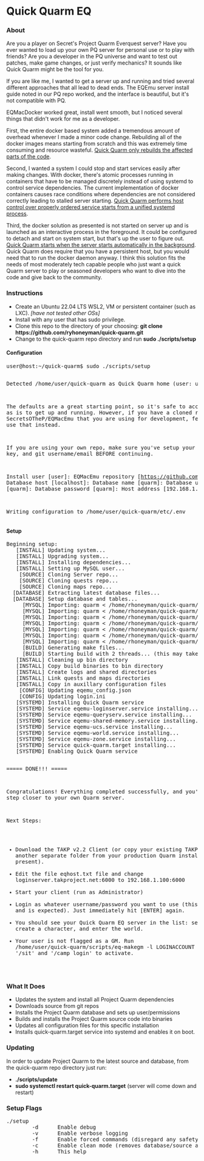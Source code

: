 # Quick Quarm EQ
<h3>About</h3>
<p>Are you a player on Secret's Project Quarm Everquest server?  Have you ever wanted to load up your own PQ server for personal use or to play with friends?  Are you a developer in the PQ universe and want to test out patches, make game changes, or just verify mechanics?  It sounds like Quick Quarm might be the tool for you.
<p>If you are like me, I wanted to get a server up and running and tried several different approaches that all lead to dead ends.  The EQEmu server install guide noted in our PQ repo worked, and the interface is beautiful, but it's not compatible with PQ.  
<p>EQMacDocker worked great, install went smooth, but I noticed several things that didn't work for me as a developer.  
<p>First, the entire docker based system added a tremendous amount of overhead whenever I made a minor code change.  Rebuilding all of the docker images means starting from scratch and this was extremely time consuming and resource wasteful.  <ins>Quick Quarm only rebuilds the affected parts of the code</ins>.  
<p>Second, I wanted a system I could stop and start services easily after making changes.  With docker, there's atomic processes running in containers that have to be managed discretely instead of using systemd to control service dependencies.  The current implementation of docker containers causes race conditions where dependencies are not considered correctly leading to stalled server starting.  <ins>Quick Quarm performs host control over properly ordered service starts from a unified systemd process</ins>.  
<p>Third, the docker solution as presented is not started on server up and is launched as an interactive process in the foreground.  It could be configured to detach and start on system start, but that's up the user to figure out.  <ins>Quick Quarm starts when the server starts automatically in the background</ins>.  Quick Quarm does require that you have a persistent host, but you would need that to run the docker daemon anyway.  I think this solution fits the needs of most moderately tech capable people who just want a quick Quarm server to play or seasoned developers who want to dive into the code and give back to the community.

<h3>Instructions</h3>
<ul>
  <li>Create an Ubuntu 22.04 LTS WSL2, VM or persistent container (such as LXC).  <i>[have not tested other OSs]</i>
  <li>Install with any user that has sudo privilege.
  <li>Clone this repo to the directory of your choosing: <b>git clone https://github.com/ryhoneyman/quick-quarm.git</b>
  <li>Change to the quick-quarm repo directory and run <b>sudo ./scripts/setup</b>
</ul>

<h4>Configuration</h4>
<pre>
user@host:~/quick-quarm$ sudo ./scripts/setup

Detected /home/user/quick-quarm as Quick Quarm home (user: user)

The defaults are a great starting point, so it's safe to accept them as is to get up and running.
However, if you have a cloned repo of SecretsOTheP/EQMacEmu that you are using for development, feel free to use that instead.

If you are using your own repo, make sure you've setup your git SSH key, and git username/email BEFORE continuing.

Install user [user]:
EQMacEmu repository [https://github.com/SecretsOTheP/EQMacEmu.git]:
Database host [localhost]:
Database name [quarm]:
Database username [quarm]:
Database password [quarm]:
Host address [192.168.1.100]:

Writing configuration to /home/user/quick-quarm/etc/.env
</pre>

<h4>Setup</h4>
<pre>
Beginning setup:
   [INSTALL] Updating system...
   [INSTALL] Upgrading system...
   [INSTALL] Installing dependencies...
   [INSTALL] Setting up MySQL user...
    [SOURCE] Cloning Server repo...
    [SOURCE] Cloning quests repo...
    [SOURCE] Cloning maps repo...
  [DATABASE] Extracting latest database files...
  [DATABASE] Setup database and tables...
     [MYSQL] Importing: quarm < /home/rhoneyman/quick-quarm/db/login_tables_*.sql
     [MYSQL] Importing: quarm < /home/rhoneyman/quick-quarm/db/player_tables_*.sql
     [MYSQL] Importing: quarm < /home/rhoneyman/quick-quarm/db/quarm_*.sql
     [MYSQL] Importing: quarm < /home/rhoneyman/quick-quarm/db/data_tables_*.sql
     [MYSQL] Importing: quarm < /home/rhoneyman/quick-quarm/source/EQMacEmu/loginserver/login_util/tblloginserversettings.sql
     [MYSQL] Importing: quarm < /home/rhoneyman/quick-quarm/source/EQMacEmu/loginserver/login_util/updates/2023_07_27_tblLoginServerAccounts.sql
     [MYSQL] Importing: quarm < /home/rhoneyman/quick-quarm/files/update_settings.sql
     [BUILD] Generating make files...
     [BUILD] Starting build with 2 threads... (this may take some time for the initial build)
   [INSTALL] Cleaning up bin directory
   [INSTALL] Copy build binaries to bin directory
   [INSTALL] Create logs and shared directories
   [INSTALL] Link quests and maps directories
   [INSTALL] Copy in auxillary configuration files
    [CONFIG] Updating eqemu_config.json
    [CONFIG] Updating login.ini
   [SYSTEMD] Installing Quick Quarm service
   [SYSTEMD] Service eqemu-loginserver.service installing...
   [SYSTEMD] Service eqemu-queryserv.service installing...
   [SYSTEMD] Service eqemu-shared-memory.service installing...
   [SYSTEMD] Service eqemu-ucs.service installing...
   [SYSTEMD] Service eqemu-world.service installing...
   [SYSTEMD] Service eqemu-zone.service installing...
   [SYSTEMD] Service quick-quarm.target installing...
   [SYSTEMD] Enabling Quick Quarm service


===== DONE!!! =====

Congratulations! Everything completed successfully, and you're one step closer to your own Quarm server.

Next Steps:

 * Download the TAKP v2.2 Client (or copy your existing TAKP folder) to another separate folder from your production Quarm install (if present).
 * Edit the file eqhost.txt file and change loginserver.takproject.net:6000 to 192.168.1.100:6000
 * Start your client (run as Administrator)
 * Login as whatever username/password you want to use (this will fail and is expected).  Just immediately hit [ENTER] again.
 * You should see your Quick Quarm EQ server in the list: select it, create a character, and enter the world.
 * Your user is not flagged as a GM.  Run /home/user/quick-quarm/scripts/eq-makegm -l LOGINACCOUNT then type '/sit' and '/camp login' to activate.
</pre>

<h3>What It Does</h3>
<ul>
  <li>Updates the system and install all Project Quarm dependencies
  <li>Downloads source from git repos
  <li>Installs the Project Quarm database and sets up user/permissions
  <li>Builds and installs the Project Quarm source code into binaries
  <li>Updates all configuration files for this specific installation
  <li>Installs quick-quarm.target service into systemd and enables it on boot.
</ul>

<h3>Updating</h3>
In order to update Project Quarm to the latest source and database, from the quick-quarm repo directory just run:
<ul>
  <li><b>./scripts/update</b>
  <li><b>sudo systemctl restart quick-quarm.target</b> (server will come down and restart)
</ul>

<h3>Setup Flags</h3>
<pre>
./setup
        -d      Enable debug
        -v      Enable verbose logging
        -f      Enable forced commands (disregard any safety checks) <b>[not currently used]</b>
        -c      Enable clean mode (removes database/source and starts clean)
        -h      This help
</pre>